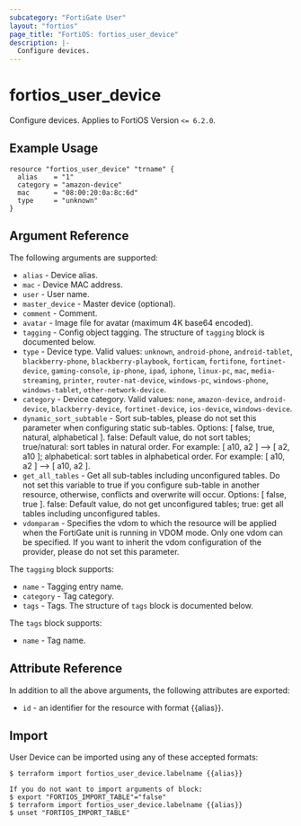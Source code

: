 ```yaml
---
subcategory: "FortiGate User"
layout: "fortios"
page_title: "FortiOS: fortios_user_device"
description: |-
  Configure devices.
---
```


# fortios_user_device
Configure devices. Applies to FortiOS Version `<= 6.2.0`.

## Example Usage

```hcl
resource "fortios_user_device" "trname" {
  alias    = "1"
  category = "amazon-device"
  mac      = "08:00:20:0a:8c:6d"
  type     = "unknown"
}
```

## Argument Reference

The following arguments are supported:

* `alias` - Device alias.
* `mac` - Device MAC address.
* `user` - User name.
* `master_device` - Master device (optional).
* `comment` - Comment.
* `avatar` - Image file for avatar (maximum 4K base64 encoded).
* `tagging` - Config object tagging. The structure of `tagging` block is documented below.
* `type` - Device type. Valid values: `unknown`, `android-phone`, `android-tablet`, `blackberry-phone`, `blackberry-playbook`, `forticam`, `fortifone`, `fortinet-device`, `gaming-console`, `ip-phone`, `ipad`, `iphone`, `linux-pc`, `mac`, `media-streaming`, `printer`, `router-nat-device`, `windows-pc`, `windows-phone`, `windows-tablet`, `other-network-device`.
* `category` - Device category. Valid values: `none`, `amazon-device`, `android-device`, `blackberry-device`, `fortinet-device`, `ios-device`, `windows-device`.
* `dynamic_sort_subtable` - Sort sub-tables, please do not set this parameter when configuring static sub-tables. Options: [ false, true, natural, alphabetical ]. false: Default value, do not sort tables; true/natural: sort tables in natural order. For example: [ a10, a2 ] --> [ a2, a10 ]; alphabetical: sort tables in alphabetical order. For example: [ a10, a2 ] --> [ a10, a2 ].
* `get_all_tables` - Get all sub-tables including unconfigured tables. Do not set this variable to true if you configure sub-table in another resource, otherwise, conflicts and overwrite will occur. Options: [ false, true ]. false: Default value, do not get unconfigured tables; true: get all tables including unconfigured tables. 
* `vdomparam` - Specifies the vdom to which the resource will be applied when the FortiGate unit is running in VDOM mode. Only one vdom can be specified. If you want to inherit the vdom configuration of the provider, please do not set this parameter.

The `tagging` block supports:

* `name` - Tagging entry name.
* `category` - Tag category.
* `tags` - Tags. The structure of `tags` block is documented below.

The `tags` block supports:

* `name` - Tag name.


## Attribute Reference

In addition to all the above arguments, the following attributes are exported:
* `id` - an identifier for the resource with format {{alias}}.

## Import

User Device can be imported using any of these accepted formats:
```
$ terraform import fortios_user_device.labelname {{alias}}

If you do not want to import arguments of block:
$ export "FORTIOS_IMPORT_TABLE"="false"
$ terraform import fortios_user_device.labelname {{alias}}
$ unset "FORTIOS_IMPORT_TABLE"
```
